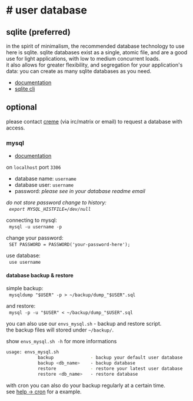 # # user database

## sqlite (preferred)
in the spirit of minimalism, the recommended database technology to use here is sqlite. sqlite databases exist as a single, atomic file, and are a good use for light applications, with low to medium concurrent loads.<br>
it also allows for greater flexibility, and segregation for your application's data: you can create as many sqlite databases as you need.

- [documentation](https://sqlite.org/docs.html)
- [sqlite cli](https://sqlite.org/cli.html)

## optional

please contact <a href="https://envs.net/~creme/">creme</a> (via irc/matrix or email) to request a database with access.

### mysql

- [documentation](https://dev.mysql.com/doc/mysql-getting-started/en/)

on `localhost` port `3306`

- database name: `username`
- database user: `username`
- password: *please see in your database readme email*

*do not store password change to history:*<br />
&nbsp;&nbsp;*`export MYSQL_HISTFILE=/dev/null`*

connecting to mysql:<br />
&nbsp;&nbsp;`mysql -u username -p`

change your password:<br />
&nbsp;&nbsp;`SET PASSWORD = PASSWORD('your-password-here');`

use database:<br />
&nbsp;&nbsp;`use username`

#### database backup & restore
simple backup:<br />
&nbsp;&nbsp;`mysqldump "$USER" -p > ~/backup/dump_"$USER".sql`

and restore:<br />
&nbsp;&nbsp;`mysql -p -u "$USER" < ~/backup/dump_"$USER".sql`

you can also use our `envs_mysql.sh` - backup and restore script.<br />
the backup files will stored under `~/backup/`.

show `envs_mysql.sh -h` for more informations
```bash
usage: envs_mysql.sh
			backup				- backup your default user database
			backup <db_name>	- backup database
			restore				- restore your latest user database
			restore <db_name>	- restore database
```

with cron you can also do your backup regularly at a certain time.<br />
see [help -&gt; cron](https://help.envs.net/help/#croncrontab) for a example.
